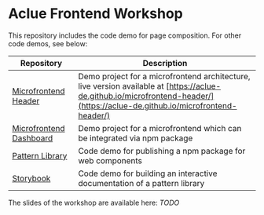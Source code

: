 # Aclue Frontend Workshop

This repository includes the code demo for page composition. For other code demos, see below:

| Repository | Description |
|--|--|
| [Microfrontend Header](https://github.com/aclue-de/microfrontend-header) | Demo project for a microfrontend architecture, live version available at [https://aclue-de.github.io/microfrontend-header/](https://aclue-de.github.io/microfrontend-header/) |
| [Microfrontend Dashboard](https://github.com/aclue-de/microfrontend-dashboard) | Demo project for a microfrontend which can be integrated via npm package |
| [Pattern Library](https://github.com/aclue-de/FrontendWorkshop_PatternLibrary) | Code demo for publishing a npm package for web components |
| [Storybook](https://github.com/aclue-de/FrontendWorkshop_Storybook) | Code demo for building an interactive documentation of a pattern library |

The slides of the workshop are available here: *TODO*
